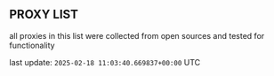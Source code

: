 ## PROXY LIST

all proxies in this list were collected from open sources and tested for functionality

last update: `2025-02-18 11:03:40.669837+00:00` UTC